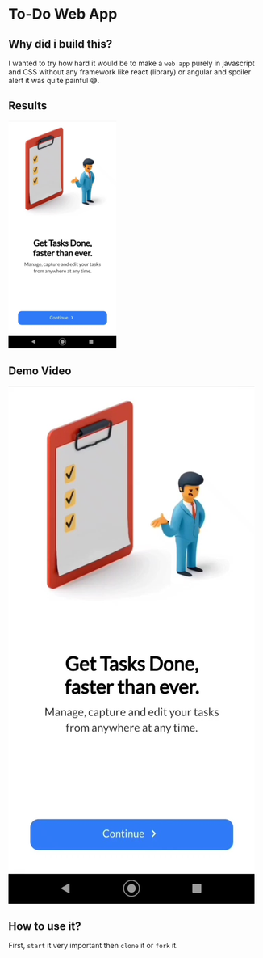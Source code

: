 # To-Do Web App
## Why did i build this?
I wanted to try how hard it would be to make a `web app` purely in javascript and CSS without any framework like react (library) or angular and spoiler alert it was quite painful 😅.

## Results

<img src="/doc/video_thumbnail.jpg" height="450" alt="start screen">

## Demo Video

[![Demo Video](/doc/video_thumbnail.jpg)](https://user-images.githubusercontent.com/36929372/125742248-9edc76d3-b6ab-48bf-ad3a-4d6fd692919e.mp4)

## How to use it?
First, `start` it very important then `clone` it or `fork` it.
